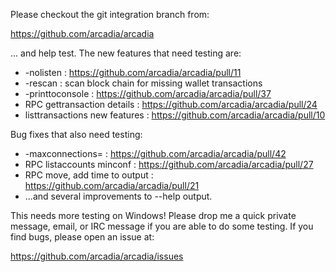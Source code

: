 Please checkout the git integration branch from:

https://github.com/arcadia/arcadia

... and help test.  The new features that need testing are:

* -nolisten : https://github.com/arcadia/arcadia/pull/11
* -rescan : scan block chain for missing wallet transactions
* -printtoconsole : https://github.com/arcadia/arcadia/pull/37
* RPC gettransaction details : https://github.com/arcadia/arcadia/pull/24
* listtransactions new features : https://github.com/arcadia/arcadia/pull/10

Bug fixes that also need testing:

* -maxconnections= : https://github.com/arcadia/arcadia/pull/42
* RPC listaccounts minconf : https://github.com/arcadia/arcadia/pull/27
* RPC move, add time to output : https://github.com/arcadia/arcadia/pull/21
* ...and several improvements to --help output.

This needs more testing on Windows!  Please drop me a quick private message, email, or IRC message if you are able to do some testing.  If you find bugs, please open an issue at:

https://github.com/arcadia/arcadia/issues

